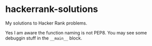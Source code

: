 # hackerrank-solutions
My solutions to Hacker Rank problems.

Yes I am aware the function naming is not PEP8.
You may see some debuggin stuff in the ``__main__`` block.
